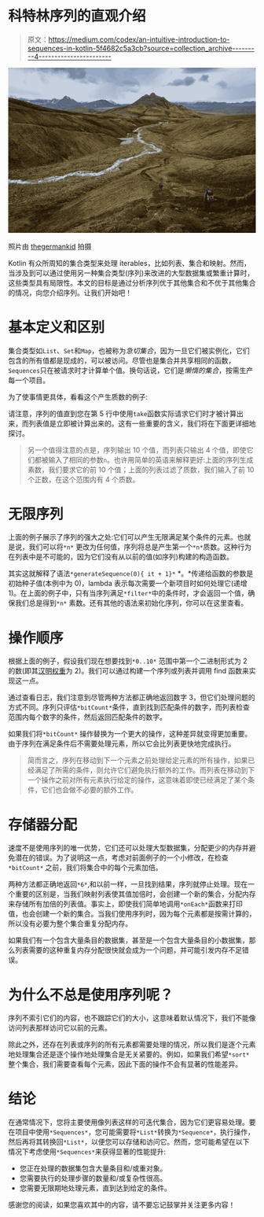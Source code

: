 # 科特林序列的直观介绍

> 原文：<https://medium.com/codex/an-intuitive-introduction-to-sequences-in-kotlin-5f4682c5a3cb?source=collection_archive---------4----------------------->

![](img/b5521db4183792e6fcdfe73954299acf.png)

照片由 [thegermankid](https://pixabay.com/photos/mountains-sky-river-stream-water-5435903/) 拍摄

Kotlin 有众所周知的集合类型来处理 iterables，比如列表、集合和映射。然而，当涉及到可以通过使用另一种集合类型(序列)来改进的大型数据集或繁重计算时，这些类型具有局限性。本文的目标是通过分析序列优于其他集合和不优于其他集合的情况，向您介绍序列。让我们开始吧！

# 基本定义和区别

集合类型如`List`、`Set`和`Map`，也被称为*急切集合*，因为一旦它们被实例化，它们包含的所有值都是现成的，可以被访问。尽管也是集合并共享相同的函数，`Sequences`只在被请求时才计算单个值。换句话说，它们是*懒惰的集合*，按需生产每一个项目。

为了使事情更具体，看看这个产生质数的例子:

请注意，序列的值直到您在第 5 行中使用`take`函数实际请求它们时才被计算出来，而列表值是立即被计算出来的。这有一些重要的含义，我们将在下面更详细地探讨。

> 另一个值得注意的点是，序列输出 10 个值，而列表只输出 4 个值，即使它们都被输入了相同的参数`n`。也许用简单的英语来解释更好:上面的序列生成素数，我们要求它的前 10 个值；上面的列表过滤了质数，我们输入了前 10 个正数，在这个范围内有 4 个质数。

# 无限序列

上面的例子展示了序列的强大之处:它们可以产生无限满足某个条件的元素。也就是说，我们可以将`*n*` 更改为任何值，序列将总是产生第一个`*n*`质数。这种行为在列表中是不可能的，因为它们没有从以前的值(如序列)构建的构造函数。

其实这就解释了语法`*generateSequence(0){ it + 1}*` *。*传递给函数的参数是初始种子值(本例中为 0)，lambda 表示每次需要一个新项目时如何处理它(递增 1)。在上面的例子中，只有当序列满足`*filter*`中的条件时，才会返回一个值，确保我们总是得到`*n*` 素数。还有其他的语法来初始化序列，你可以在这里查看。

# 操作顺序

根据上面的例子，假设我们现在想要找到`*0..10*` 范围中第一个二进制形式为 2 的数(即其[汉明权重](https://en.wikipedia.org/wiki/Hamming_weight)为 2)。我们可以通过构建一个序列或列表并调用 find 函数来实现这一点。

通过查看日志，我们注意到尽管两种方法都正确地返回数字 3，但它们处理问题的方式不同。序列只评估`*bitCount*`条件，直到找到匹配条件的数字，而列表检查范围内每个数字的条件，然后返回匹配条件的数字。

如果我们将`*bitCount*` 操作替换为一个更大的操作，这种差异就变得更加重要。由于序列在满足条件后不需要处理元素，所以它会比列表更快地完成执行。

> 简而言之，序列在移动到下一个元素之前处理给定元素的所有操作，如果已经满足了所需的条件，则允许它们避免执行额外的工作。而列表在移动到下一个操作之前对所有元素执行给定的操作，这意味着即使已经满足了某个条件，它们也会做不必要的额外工作。

# 存储器分配

速度不是使用序列的唯一优势，它们还可以处理大型数据集，分配更少的内存并避免潜在的错误。为了说明这一点，考虑对前面例子的一个小修改，在检查`*bitCount*` 之前，我们将集合中的每个元素加倍。

两种方法都正确地返回`*6*`,和以前一样，一旦找到结果，序列就停止处理。现在一个重要的区别是，当我们映射列表使其值加倍时，会创建一个新的集合，分配内存来存储所有加倍的列表值。事实上，即使我们简单地调用`*onEach*`函数来打印值，也会创建一个新的集合。当我们使用序列时，因为每个元素都是按需计算的，所以没有必要为整个集合重复分配内存。

如果我们有一个包含大量条目的数据集，甚至是一个包含大量条目的小数据集，那么列表需要的这种重复内存分配很快就会成为一个问题，并可能引发内存不足错误。

# 为什么不总是使用序列呢？

序列不索引它们的内容，也不跟踪它们的大小，这意味着默认情况下，我们不能像访问列表那样访问它以前的元素。

除此之外，还存在列表或序列的所有元素都需要处理的情况，所以我们是逐个元素地处理集合还是逐个操作地处理集合是无关紧要的。例如，如果我们希望`*sort*`整个集合，我们需要查看每个元素，因此下面的操作不会有显著的性能差异。

# 结论

在通常情况下，您将主要使用像列表这样的可迭代集合，因为它们更容易处理。要在项目中使用`*Sequences*`，您可能需要将`*List*`转换为`*Sequence*`，执行操作，然后再将其转换回`*List*`，以便您可以存储和访问它。然而，您可能希望在以下情况下考虑使用`*Sequences*`来获得显著的性能提升:

*   您正在处理的数据集包含大量条目和/或重对象。
*   您需要执行的处理步骤的数量和/或复杂性很高。
*   您需要无限期地处理元素，直到达到给定的条件。

感谢您的阅读，如果您喜欢其中的内容，请不要忘记鼓掌并关注更多内容！